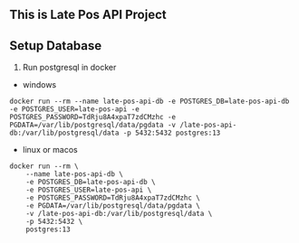 ## This is Late Pos API Project ##

## Setup Database ##

1. Run postgresql in docker

- windows
```
docker run --rm --name late-pos-api-db -e POSTGRES_DB=late-pos-api-db -e POSTGRES_USER=late-pos-api -e POSTGRES_PASSWORD=TdRju8A4xpaT7zdCMzhc -e PGDATA=/var/lib/postgresql/data/pgdata -v /late-pos-api-db:/var/lib/postgresql/data -p 5432:5432 postgres:13
```

- linux or macos
```
docker run --rm \
    --name late-pos-api-db \
    -e POSTGRES_DB=late-pos-api-db \
    -e POSTGRES_USER=late-pos-api \
    -e POSTGRES_PASSWORD=TdRju8A4xpaT7zdCMzhc \
    -e PGDATA=/var/lib/postgresql/data/pgdata \
    -v /late-pos-api-db:/var/lib/postgresql/data \
    -p 5432:5432 \
    postgres:13
```